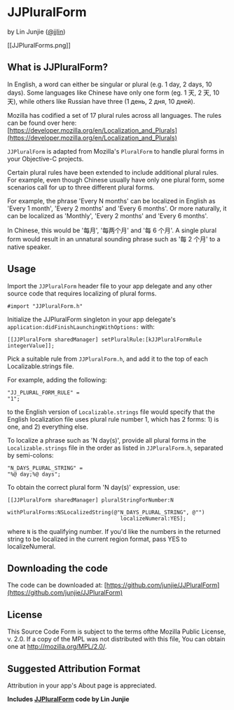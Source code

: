 # JJPluralForm
by Lin Junjie ([@jjlin](http://twitter.com/jjlin))

[[JJPluralForms.png]]

## What is JJPluralForm?

In English, a word can either be singular or plural (e.g. 1 day, 2 days, 10 days). Some languages like Chinese have only one form (eg. 1 天, 2 天, 10 天), while others like Russian have three (1 день, 2 дня, 10 дней).

Mozilla has codified a set of 17 plural rules across all languages. The rules can be found over here: [https://developer.mozilla.org/en/Localization_and_Plurals](https://developer.mozilla.org/en/Localization_and_Plurals)

`JJPluralForm` is adapted from Mozilla's `PluralForm` to handle plural forms in your Objective-C projects.

Certain plural rules have been extended to include additional plural rules. For example, even though Chinese usually have only one plural form, some scenarios call for up to three different plural forms.

For example, the phrase 'Every N months' can be localized in English as 'Every 1 month', 'Every 2 months' and 'Every 6 months'. Or more naturally, it can be localized as 'Monthly', 'Every 2 months' and 'Every 6 months'.

In Chinese, this would be '每月', '每两个月' and '每 6 个月'. A single plural form would result in an unnatural sounding phrase such as '每 2 个月' to a native speaker.


## Usage

Import the `JJPluralForm` header file to your app delegate and any other source code that requires localizing of plural forms.

    #import "JJPluralForm.h"

Initialize the JJPluralForm singleton in your app delegate's `application:didFinishLaunchingWithOptions:` with:

    [[JJPluralForm sharedManager] setPluralRule:[kJJPluralFormRule integerValue]];

Pick a suitable rule from `JJPluralForm.h`, and add it to the top of each Localizable.strings file.

For example, adding the following:

    "JJ_PLURAL_FORM_RULE" =
    "1";

to the English version of `Localizable.strings` file would specify that the English localization file uses plural rule number 1, which has 2 forms: 1) is one, and 2) everything else.

To localize a phrase such as 'N day(s)', provide all plural forms in the `Localizable.strings` file in the order as listed in `JJPluralForm.h`, separated by semi-colons:

    "N_DAYS_PLURAL_STRING" =
    "%@ day;%@ days";

To obtain the correct plural form 'N day(s)' expression, use:

    [[JJPluralForm sharedManager] pluralStringForNumber:N
                                        withPluralForms:NSLocalizedString(@"N_DAYS_PLURAL_STRING", @"")
                                        localizeNumeral:YES];
                                  
where `N` is the qualifying number. If you'd like the numbers in the returned string to be localized in the current region format, pass YES to localizeNumeral.
    

## Downloading the code

The code can be downloaded at: [https://github.com/junjie/JJPluralForm](https://github.com/junjie/JJPluralForm)


## License

This Source Code Form is subject to the terms ofthe Mozilla Public License, v. 2.0. If a copy of the MPL was not distributed with this file, You can obtain one at http://mozilla.org/MPL/2.0/.


## Suggested Attribution Format

Attribution in your app's About page is appreciated.

**Includes [JJPluralForm](https://github.com/junjie/JJPluralForm) code by Lin Junjie**